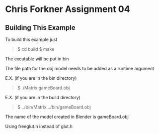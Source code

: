 Chris Forkner Assignment 04
========================================

Building This Example
---------------------

To build this example just 

>$ cd build 
>$ make

The excutable will be put in bin

The file path for the obj model needs to be added as a runtime argument

E.X. (if you are in the bin directory) 

>$ ./Matrix gameBoard.obj

E.X. (if you are in the build directory)

>$ ../bin/Matrix ../bin/gameBoard.obj

The name of the model created in Blender is gameBoard.obj

Using freeglut.h instead of glut.h


